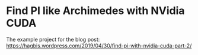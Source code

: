 # Find PI like Archimedes with NVidia CUDA

The example project for the blog post: https://hagbis.wordpress.com/2019/04/30/find-pi-with-nvidia-cuda-part-2/
